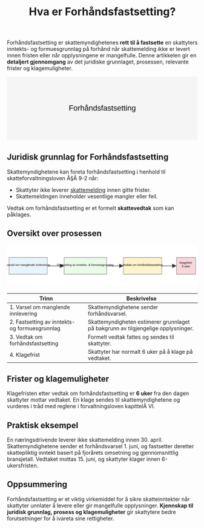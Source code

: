 ﻿---
title: "Hva er Forhåndsfastsetting?"
seoTitle: "Hva er Forhåndsfastsetting?"
description: 'Forhåndsfastsetting er skattemyndighetenes **rett til å fastsette** en skattyters inntekts- og formuesgrunnlag på forhånd når skattemelding ikke er levert ...'
---

Forhåndsfastsetting er skattemyndighetenes **rett til å fastsette** en skattyters inntekts- og formuesgrunnlag på forhånd når skattemelding ikke er levert innen fristen eller når opplysningene er mangelfulle. Denne artikkelen gir en **detaljert gjennomgang** av det juridiske grunnlaget, prosessen, relevante frister og klagemuligheter.

![Illustrasjon av Forhåndsfastsetting prosess](forhandsfastsetting-image.svg)

## Juridisk grunnlag for Forhåndsfastsetting

Skattemyndighetene kan foreta forhåndsfastsetting i henhold til skatteforvaltningsloven Â§Â 9-2 når:

* Skattyter ikke leverer [skattemelding](/blogs/regnskap/skattemelding "Skattemelding") innen gitte frister.
* Skattemeldingen inneholder vesentlige mangler eller feil.

Vedtak om forhåndsfastsetting er et formelt **skattevedtak** som kan påklages.

## Oversikt over prosessen

![Oversikt over prosess for Forhåndsfastsetting](forhandsfastsetting-oversikt.svg)

| **Trinn** | **Beskrivelse** |
|-----------|-----------------|
| 1. Varsel om manglende innlevering | Skattemyndighetene sender forhåndsvarsel. |
| 2. Fastsetting av inntekts- og formuesgrunnlag | Skattemyndigheten estimerer grunnlaget på bakgrunn av tilgjengelige opplysninger. |
| 3. Vedtak om forhåndsfastsetting | Formelt vedtak fattes og sendes til skattyter. |
| 4. Klagefrist | Skattyter har normalt 6 uker på å klage på vedtaket. |

## Frister og klagemuligheter

Klagefristen etter vedtak om forhåndsfastsetting er **6 uker** fra den dagen skattyter mottar vedtaket. En klage sendes til skattemyndighetene og vurderes i tråd med reglene i forvaltningsloven kapittelÂ VI.

## Praktisk eksempel

En næringsdrivende leverer ikke skattemelding innen 30. april. Skattemyndighetene sender et forhåndsvarsel 1. juni, og fastsetter deretter skattepliktig inntekt basert på fjorårets omsetning og gjennomsnittlig bransjetall. Vedtaket mottas 15. juni, og skattyter klager innen 6-ukersfristen.

## Oppsummering

Forhåndsfastsetting er et viktig virkemiddel for å sikre skatteinntekter når skattyter unnlater å levere eller gir mangelfulle opplysninger. **Kjennskap til juridisk grunnlag, prosess og klagemuligheter** gir skattytere bedre forutsetninger for å ivareta sine rettigheter.











